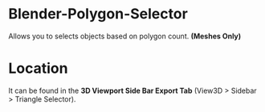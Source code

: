 # Blender-Polygon-Selector
Allows you to selects objects based on polygon count. **(Meshes Only)**

# Location
It can be found in the **3D Viewport Side Bar Export Tab** (View3D > Sidebar > Triangle Selector).
